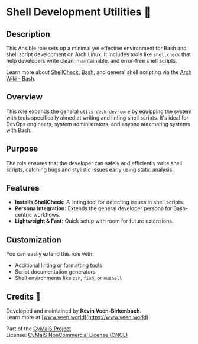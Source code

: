 # Shell Development Utilities 🐚

## Description

This Ansible role sets up a minimal yet effective environment for Bash and shell script development on Arch Linux. It includes tools like `shellcheck` that help developers write clean, maintainable, and error-free shell scripts.

Learn more about [ShellCheck](https://www.shellcheck.net/), [Bash](https://www.gnu.org/software/bash/), and general shell scripting via the [Arch Wiki - Bash](https://wiki.archlinux.org/title/Bash).

## Overview

This role expands the general `utils-desk-dev-core` by equipping the system with tools specifically aimed at writing and linting shell scripts. It's ideal for DevOps engineers, system administrators, and anyone automating systems with Bash.

## Purpose

The role ensures that the developer can safely and efficiently write shell scripts, catching bugs and stylistic issues early using static analysis.

## Features

- **Installs ShellCheck:** A linting tool for detecting issues in shell scripts.
- **Persona Integration:** Extends the general developer persona for Bash-centric workflows.
- **Lightweight & Fast:** Quick setup with room for future extensions.

## Customization

You can easily extend this role with:
- Additional linting or formatting tools
- Script documentation generators
- Shell environments like `zsh`, `fish`, or `nushell`

## Credits 📝

Developed and maintained by **Kevin Veen-Birkenbach**.  
Learn more at [www.veen.world](https://www.veen.world)

Part of the [CyMaIS Project](https://github.com/kevinveenbirkenbach/cymais)  
License: [CyMaIS NonCommercial License (CNCL)](https://s.veen.world/cncl)